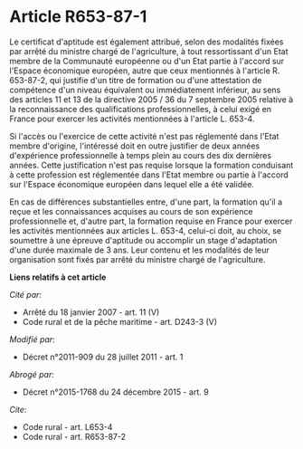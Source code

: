 # Article R653-87-1

Le certificat d'aptitude est également attribué, selon des modalités fixées par arrêté du ministre chargé de l'agriculture, à
tout ressortissant d'un Etat membre de la Communauté européenne ou d'un Etat partie à l'accord sur l'Espace économique
européen, autre que ceux mentionnés à l'article R. 653-87-2, qui justifie d'un titre de formation ou d'une attestation de
compétence d'un niveau équivalent ou immédiatement inférieur, au sens des articles 11 et 13 de la directive 2005 / 36 du 7
septembre 2005 relative à la reconnaissance des qualifications professionnelles, à celui exigé en France pour exercer les
activités mentionnées à l'article L. 653-4.

Si l'accès ou l'exercice de cette activité n'est pas réglementé dans l'Etat membre d'origine, l'intéressé doit en outre
justifier de deux années d'expérience professionnelle à temps plein au cours des dix dernières années. Cette justification
n'est pas requise lorsque la formation conduisant à cette profession est réglementée dans l'Etat membre ou partie à l'accord
sur l'Espace économique européen dans lequel elle a été validée. 

En cas de différences substantielles entre, d'une part, la formation qu'il a reçue et les connaissances acquises au cours de
son expérience professionnelle et, d'autre part, la formation requise en France pour exercer les activités mentionnées aux
articles L. 653-4, celui-ci doit, au choix, se soumettre à une épreuve d'aptitude ou accomplir un stage d'adaptation d'une
durée maximale de 3 ans. Leur contenu et les modalités de leur organisation sont fixés par arrêté du ministre chargé de
l'agriculture.

**Liens relatifs à cet article**

_Cité par_:

  - Arrêté du 18 janvier 2007 - art. 11 (V)
  - Code rural et de la pêche maritime - art. D243-3 (V)

_Modifié par_:

  - Décret n°2011-909 du 28 juillet 2011 - art. 1

_Abrogé par_:

  - Décret n°2015-1768 du 24 décembre 2015 - art. 9

_Cite_:

  - Code rural - art. L653-4
  - Code rural - art. R653-87-2
